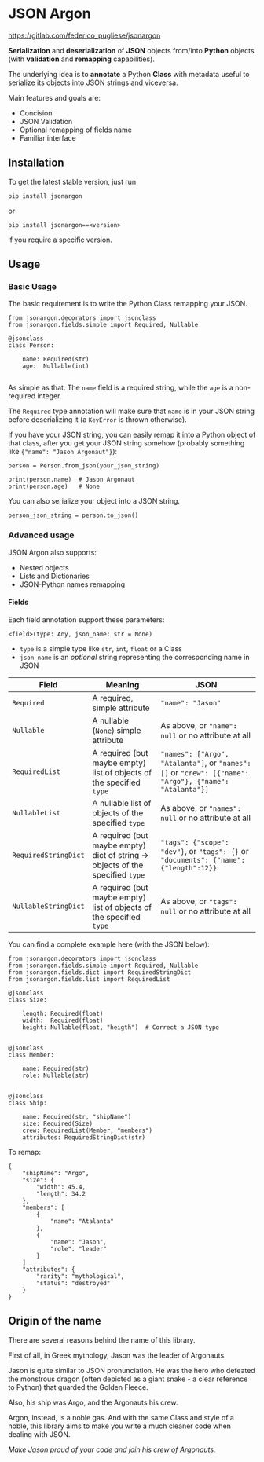 # JSON Argon

https://gitlab.com/federico_pugliese/jsonargon

**Serialization** and **deserialization** of **JSON** objects from/into **Python** objects (with **validation** and **remapping** capabilities).

The underlying idea is to **annotate** a Python **Class** with metadata useful to serialize its objects into JSON strings and viceversa.

Main features and goals are:

- Concision
- JSON Validation
- Optional remapping of fields name
- Familiar interface

## Installation

To get the latest stable version, just run

```
pip install jsonargon
```

or

```
pip install jsonargon==<version>
```

if you require a specific version.

## Usage

### Basic Usage

The basic requirement is to write the Python Class remapping your JSON.

```
from jsonargon.decorators import jsonclass
from jsonargon.fields.simple import Required, Nullable

@jsonclass
class Person:
    
    name: Required(str)
    age:  Nullable(int)
    
```

As simple as that. The `name` field is a required string, while the `age` is a non-required integer.

The `Required` type annotation will make sure that `name` is in your JSON string before deserializing it (a `KeyError` is thrown otherwise).

If you have your JSON string, you can easily remap it into a Python object of that class, after you get your JSON string somehow (probably something like `{"name": "Jason Argonaut"}`):
```
person = Person.from_json(your_json_string)
```
```
print(person.name)  # Jason Argonaut
print(person.age)   # None
```

You can also serialize your object into a JSON string.

```
person_json_string = person.to_json()
```

### Advanced usage

JSON Argon also supports:

- Nested objects
- Lists and Dictionaries
- JSON-Python names remapping

#### Fields

Each field annotation support these parameters:

```
<field>(type: Any, json_name: str = None)
```

- `type` is a simple type like `str`, `int`, `float` or a Class
- `json_name` is an *optional* string representing the corresponding name in JSON


| Field  | Meaning | JSON |
|---|---|---|
| `Required` | A required, simple attribute  | `"name": "Jason"`  |
| `Nullable`  | A nullable (`None`) simple attribute | As above, or `"name": null` or no attribute at all |
| `RequiredList`  | A required (but maybe empty) list of objects of the specified `type` | `"names": ["Argo", "Atalanta"]`, or `"names": []` or `"crew": [{"name": "Argo"}, {"name": "Atalanta"}]` |
| `NullableList`  | A nullable list of objects of the specified `type` | As above, or `"names": null` or no attribute at all |
| `RequiredStringDict`  | A required (but maybe empty) dict of string -> objects of the specified `type` | `"tags": {"scope": "dev"}`, or `"tags": {}` or `"documents": {"name": {"length":12}}` |
| `NullableStringDict`  | A required (but maybe empty) list of objects of the specified `type` | As above, or `"tags": null` or no attribute at all |

You can find a complete example here (with the JSON below):

```
from jsonargon.decorators import jsonclass
from jsonargon.fields.simple import Required, Nullable
from jsonargon.fields.dict import RequiredStringDict
from jsonargon.fields.list import RequiredList

@jsonclass
class Size:
    
    length: Required(float)
    width:  Required(float)
    height: Nullable(float, "heigth")  # Correct a JSON typo


@jsonclass
class Member:

    name: Required(str)
    role: Nullable(str)
    

@jsonclass
class Ship:
    
    name: Required(str, "shipName")
    size: Required(Size)
    crew: RequiredList(Member, "members")
    attributes: RequiredStringDict(str)

```

To remap:
```
{
    "shipName": "Argo",
    "size": {
        "width": 45.4,
        "length": 34.2
    },
    "members": [
        {
            "name": "Atalanta"
        },
        {   
            "name": "Jason",
            "role": "leader"
        }
    ]
    "attributes": {
        "rarity": "mythological",
        "status": "destroyed"
    }
}

```


## Origin of the name

There are several reasons behind the name of this library.

First of all, in Greek mythology, Jason was the leader of Argonauts.

Jason is quite similar to JSON pronunciation. He was the hero who defeated the monstrous dragon (often depicted as a giant snake - a clear reference to Python) that guarded the Golden Fleece. 

Also, his ship was Argo, and the Argonauts his crew.

Argon, instead, is a noble gas. And with the same Class and style of a noble, this library aims to make you write a much cleaner code when dealing with JSON.

*Make Jason proud of your code and join his crew of Argonauts.*
